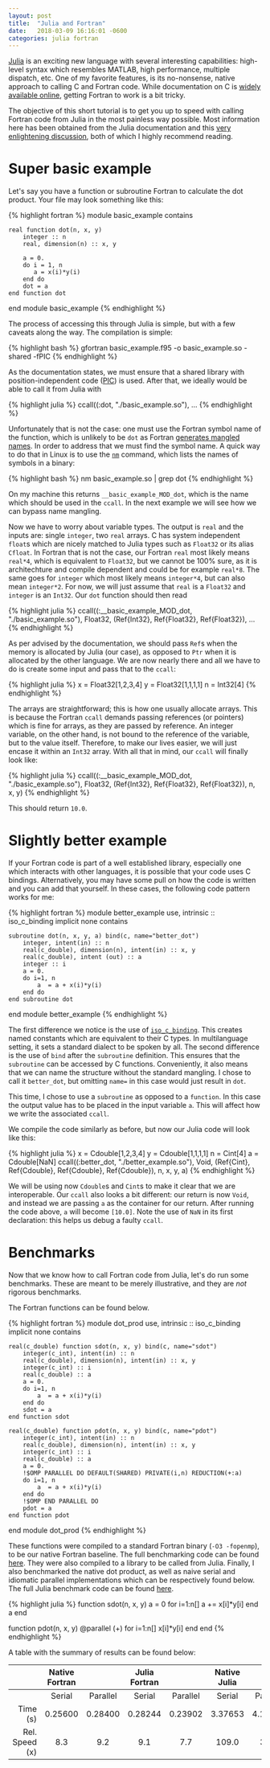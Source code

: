 ```yaml
---
layout: post
title:  "Julia and Fortran"
date:   2018-03-09 16:16:01 -0600
categories: julia fortran
---
```


[Julia](https:/julialang.org/) is an exciting new language with several interesting capabilities: high-level syntax which resembles MATLAB, high performance, multiple dispatch, etc. One of my favorite features, is its no-nonsense, native approach to calling C and Fortran code. While documentation on C is [widely available online](https://docs.julialang.org/en/stable/manual/calling-c-and-fortran-code/), getting Fortran to work is a bit tricky.

The objective of this short tutorial is to get you up to speed with calling Fortran code from Julia in the most painless way possible.
Most information here has been obtained from the Julia documentation and this [very enlightening discussion](https://groups.google.com/forum/#!topic/julia-users/Hujil3RqWQQ), both of which I highly recommend reading.

# Super basic example
Let's say you have a function or subroutine Fortran to calculate the dot product. Your file may look something like this:

{% highlight fortran %}
module basic_example
    contains

    real function dot(n, x, y)
        integer :: n
        real, dimension(n) :: x, y

        a = 0.
        do i = 1, n
           a = x(i)*y(i) 
        end do
        dot = a
    end function dot
end module basic_example
{% endhighlight %}

The process of accessing this through Julia is simple, but with a few caveats along the way. The compilation is simple:

{% highlight bash %}
gfortran basic_example.f95 -o basic_example.so -shared -fPIC
{% endhighlight %}

As the documentation states, we must ensure that a shared library with position-independent code ([PIC](https://en.wikipedia.org/wiki/Position-independent_code)) is used.  After that, we ideally would be able to call it from Julia with 

{% highlight julia %}
ccall((:dot, "./basic_example.so"), ...
{% endhighlight %}

Unfortunately that is not the case: one must use the Fortran symbol name of the function, which is unlikely to be `dot` as Fortran [generates mangled names](https://en.wikipedia.org/wiki/Name_mangling#Fortran). In order to address that we must find the symbol name. A quick way to do that in Linux is to use the [`nm`](https://en.wikipedia.org/wiki/Nm_\(Unix\)) command, which lists the names of symbols in a binary:

{% highlight bash %}
nm basic_example.so | grep dot
{% endhighlight %}

On my machine this returns `__basic_example_MOD_dot`, which is the name which should be used in the `ccall`. In the next example we will see how we can bypass name mangling.

Now we have to worry about variable types. The output is `real` and the inputs are: single `integer`, two `real` arrays. C has system independent `float`s which are nicely matched to Julia types such as `Float32` or its alias `Cfloat`. In Fortran that is not the case, our Fortran `real` most likely means `real*4`, which is equivalent to `Float32`, but we cannot be 100% sure, as it is architechture and compile dependent and could be for example `real*8`. The same goes for `integer` which most likely means `integer*4`, but can also mean `integer*2`. For now, we will just assume that `real` is a `Float32` and `integer` is an `Int32`. Our `dot` function should then read

{% highlight julia %}
ccall((:__basic_example_MOD_dot, "./basic_example.so"),
      Float32,
      (Ref{Int32}, Ref{Float32}, Ref{Float32}),
      ...
{% endhighlight %}

As per advised by the documentation, we should pass `Ref`s when the memory is allocated by Julia (our case), as opposed to `Ptr` when it is allocated by the other language. We are now nearly there and all we have to do is create some input and pass that to the `ccall`:

{% highlight julia %}
x = Float32[1,2,3,4]
y = Float32[1,1,1,1]
n = Int32[4]
{% endhighlight %}

The arrays are straightforward; this is how one usually allocate arrays. This is because the Fortran `ccall` demands passing references (or pointers) which is fine for arrays, as they are passed by reference. An integer variable, on the other hand, is not bound to the reference of the variable, but to the value itself. Therefore, to make our lives easier, we will just encase it within an `Int32` array. With all that in mind, our `ccall` will finally look like:

{% highlight julia %}
ccall((:__basic_example_MOD_dot, "./basic_example.so"),
      Float32,
      (Ref{Int32}, Ref{Float32}, Ref{Float32}),
      n, x, y)
{% endhighlight %}

This should return `10.0`.

# Slightly better example

If your Fortran code is part of a well established library, especially one which interacts with other languages, it is possible that your code uses C bindings. Alternatively, you may have some pull on how the code is written and you can add that yourself. In these cases, the following code pattern works for me:

{% highlight fortran %}
module better_example
    use, intrinsic :: iso_c_binding
    implicit none
    contains

    subroutine dot(n, x, y, a) bind(c, name="better_dot")
        integer, intent(in) :: n
        real(c_double), dimension(n), intent(in) :: x, y
        real(c_double), intent (out) :: a
        integer :: i
        a = 0.
        do i=1, n
            a  = a + x(i)*y(i)
        end do
    end subroutine dot
end module better_example
{% endhighlight %}

The first difference we notice is the use of [`iso_c_binding`](https://gcc.gnu.org/onlinedocs/gfortran/ISO_005fC_005fBINDING.html). This creates named constants which are equivalent to their C types. In  multilanguage setting, it sets a standard dialect to be spoken by all. The second difference is the use of `bind` after the `subroutine` definition. This ensures that the `subroutine` can be accessed by C functions. Conveniently, it also means that we can name the structure without the standard mangling. I chose to call it `better_dot`, but omitting `name=` in this case would just result in `dot`.

This time, I chose to use a `subroutine` as opposed to a `function`. In this case the output value has to be placed in the input variable `a`. This will affect how we write the associated `ccall`.

We compile the code similarly as before, but now our Julia code will look like this:

{% highlight julia %}
x = Cdouble[1,2,3,4]
y = Cdouble[1,1,1,1]
n = Cint[4]
a = Cdouble[NaN]
ccall((:better_dot, "./better_example.so"),
      Void,
      (Ref{Cint}, Ref{Cdouble}, Ref{Cdouble}, Ref{Cdouble}),
      n, x, y, a)
{% endhighlight %}

We will be using now `Cdouble`s and `Cint`s to make it clear that we are interoperable. Our `ccall` also looks a bit different: our return is now `Void`, and instead we are passing `a` as the container for our return. After running the code above, `a` will become `[10.0]`. Note the use of `NaN` in its first declaration: this helps us debug a faulty `ccall`.

# Benchmarks

Now that we know how to call Fortran code from Julia, let's do run some benchmarks. These are meant to be merely illustrative, and they are *not* rigorous benchmarks.

The Fortran functions can be found below.

{% highlight fortran %}
module dot_prod
    use, intrinsic :: iso_c_binding
    implicit none
    contains

    real(c_double) function sdot(n, x, y) bind(c, name="sdot")
        integer(c_int), intent(in) :: n
        real(c_double), dimension(n), intent(in) :: x, y
        integer(c_int) :: i
        real(c_double) :: a
        a = 0.
        do i=1, n
            a  = a + x(i)*y(i)
        end do
        sdot = a
    end function sdot

    real(c_double) function pdot(n, x, y) bind(c, name="pdot")
        integer(c_int), intent(in) :: n
        real(c_double), dimension(n), intent(in) :: x, y
        integer(c_int) :: i
        real(c_double) :: a
        a = 0.
        !$OMP PARALLEL DO DEFAULT(SHARED) PRIVATE(i,n) REDUCTION(+:a)
        do i=1, n
            a  = a + x(i)*y(i)
        end do
        !$OMP END PARALLEL DO
        pdot = a
    end function pdot
end module dot_prod
{% endhighlight %}
                    
These functions were compiled to a standard Fortran binary (`-O3 -fopenmp`), to be our native Fortran baseline. The full benchmarking code can be found [here](code). They were also compiled to a library to be called from Julia. Finally, I also benchmarked the native dot product, as well as naive serial and idiomatic parallel implementations which can be respectively found below. The full Julia benchmark code can be found [here](repo).

{% highlight julia %}
function sdot(n, x, y)
    a = 0
    for i=1:n[]
        a += x[i]*y[i]
    end
    a
end

function pdot(n, x, y)
    @parallel (+) for i=1:n[]
        x[i]*y[i]
    end
end
{% endhighlight %}

A table with the summary of results can be found below:


|                | Native Fortran |          | Julia Fortran |          | Native Julia |          |        |
|---------------:|:--------------:|:--------:|:-------------:|:--------:|:------------:|:--------:|:------:|
|                |     Serial     | Parallel |     Serial    | Parallel |    Serial    | Parallel | Native |
|        Time (s)|    0.25600     | 0.28400  |    0.28244    | 0.23902  |    3.37653   | 4.18478  | 0.03095|
| Rel. Speed  (x)|       8.3      |   9.2    |      9.1      |    7.7   |    109.0     |   35.2   |  1.0   |


